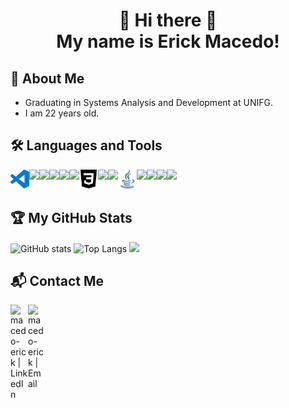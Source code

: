 <h1 align="center"><strong> 👋 Hi there 👋 <br> My name is Erick Macedo! </strong></h1>

## 📌 **About Me**
- Graduating in Systems Analysis and Development at UNIFG.
- I am 22 years old.

## 🛠 **Languages and Tools**
<img align="left" height="30px" src="https://raw.githubusercontent.com/simple-icons/simple-icons/82c259d214eaf0bb45ef8789e842f0b65bbc3b3d/icons/visualstudiocode.svg"/>
<img align="left" height="30px" src="https://raw.githubusercontent.com/simple-icons/simple-icons/82c259d214eaf0bb45ef8789e842f0b65bbc3b3d/icons/intellijidea.svg"/>
<img align="left" height="30px" src="https://raw.githubusercontent.com/simple-icons/simple-icons/82c259d214eaf0bb45ef8789e842f0b65bbc3b3d/icons/react.svg"/>
<img align="left" height="30px" src="https://raw.githubusercontent.com/simple-icons/simple-icons/82c259d214eaf0bb45ef8789e842f0b65bbc3b3d/icons/angular.svg"/>
<img align="left" height="30px" src="https://raw.githubusercontent.com/simple-icons/simple-icons/82c259d214eaf0bb45ef8789e842f0b65bbc3b3d/icons/spring.svg"/>
<img align="left" height="30px" src="https://raw.githubusercontent.com/simple-icons/simple-icons/82c259d214eaf0bb45ef8789e842f0b65bbc3b3d/icons/html5.svg"/>
<img align="left" height="30px" src="https://raw.githubusercontent.com/simple-icons/simple-icons/82c259d214eaf0bb45ef8789e842f0b65bbc3b3d/icons/css3.svg"/>
<img align="left" height="30px" src="https://raw.githubusercontent.com/simple-icons/simple-icons/82c259d214eaf0bb45ef8789e842f0b65bbc3b3d/icons/javascript.svg"/>
<img align="left" height="30px" src="https://raw.githubusercontent.com/simple-icons/simple-icons/82c259d214eaf0bb45ef8789e842f0b65bbc3b3d/icons/typescript.svg"/>
<img align="left" height="30px" src="https://raw.githubusercontent.com/simple-icons/simple-icons/82c259d214eaf0bb45ef8789e842f0b65bbc3b3d/icons/java.svg"/>
<img align="left" height="30px" src="https://raw.githubusercontent.com/simple-icons/simple-icons/82c259d214eaf0bb45ef8789e842f0b65bbc3b3d/icons/python.svg"/>
<img align="left" height="30px" src="https://raw.githubusercontent.com/simple-icons/simple-icons/82c259d214eaf0bb45ef8789e842f0b65bbc3b3d/icons/git.svg"/>
<img align="left" height="30px" src="https://raw.githubusercontent.com/simple-icons/simple-icons/82c259d214eaf0bb45ef8789e842f0b65bbc3b3d/icons/github.svg"/>
<img align="left" height="30px" src="https://raw.githubusercontent.com/simple-icons/simple-icons/82c259d214eaf0bb45ef8789e842f0b65bbc3b3d/icons/kubernetes.svg"/>
<br />
<br />

## 🏆 **My GitHub Stats**
![GitHub stats](https://github-readme-stats.vercel.app/api?username=macedo-erick&show_icons=true&theme=dracula&border=false&layout=compact)
![Top Langs](https://github-readme-stats.vercel.app/api/top-langs/?username=macedo-erick&show_icons=true&theme=dracula&border=false&layout=compact)
![](https://github-readme-stats.vercel-sigma-five.app/api?username=macedo-erick&theme=react&hide_border=false&include_all_commits=false&count_private=true)

## 📬 **Contact Me**
[<img align="left" alt="macedo-erick | LinkedIn" width="28px" src="https://cdn.jsdelivr.net/npm/simple-icons@v3/icons/linkedin.svg" />](https://www.linkedin.com/in/macedo-erick)
[<img align="left" alt="macedo-erick | Email" width="28px" src="https://cdn.jsdelivr.net/npm/simple-icons@3.12.3/icons/mail-dot-ru.svg" />](mailto:macedo.eriick@gmail.com)

